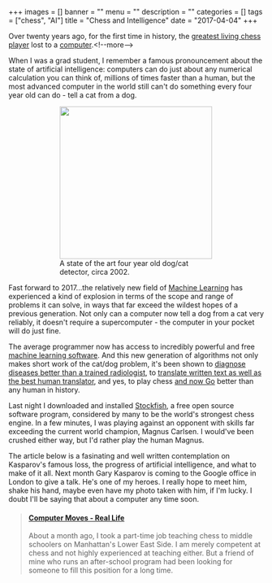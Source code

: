 +++
images = []
banner = ""
menu = ""
description = ""
categories = []
tags = ["chess", "AI"]
title = "Chess and Intelligence"
date = "2017-04-04"
+++

Over twenty years ago, for the first time in history, 
the [greatest living chess player](https://en.wikipedia.org/wiki/Garry_Kasparov)
lost to a [computer](https://en.wikipedia.org/wiki/Deep_Blue_(chess_computer)).<!--more-->

When I was a grad student, I remember a famous pronouncement about the state of artificial intelligence: computers can do just about any numerical calculation you can think of,
millions of times faster than a human, but the most advanced computer in the world
still can't do something every four year old can do - 
tell a cat from a dog.

<div style="margin: 0 auto; width:60%">
<img src="/img/maya-chess.png" height="300">
<figcaption>
A state of the art four year old dog/cat detector, circa 2002.
</figcaption>
</div>

Fast forward to 2017...the relatively new field of [Machine Learning](https://en.wikipedia.org/wiki/Machine_learning)
has experienced a kind of explosion in terms of the scope and range of problems
it can solve, in ways that far exceed the wildest hopes of a previous generation.
Not only can a computer now tell a dog from a cat very reliably, it doesn't require
a supercomputer - the computer in your pocket will do just fine. 

The average programmer now has access to incredibly
powerful and free [machine learning software](https://github.com/tensorflow).
And this new generation of algorithms not only makes short work of the cat/dog
problem, it's been shown to [diagnose diseases better than a trained radiologist](http://www.diagnosticimaging.com/pacs-and-informatics/machine-learning-algorithms-outperform-inexperienced-radiologists), to 
[translate written text as well as the best human translator](https://www.nytimes.com/2016/12/14/magazine/the-great-ai-awakening.html),
and yes, to play chess [and now Go](https://www.theatlantic.com/technology/archive/2016/03/the-invisible-opponent/475611/) better than any human in history.

Last night I downloaded and installed [Stockfish](https://github.com/official-stockfish/Stockfish),
a free open source software program, considered by many to be the world's strongest chess engine.
In a few minutes, I was playing against an opponent with skills far exceeding
the current world champion, Magnus Carlsen. I would've been crushed either way, but
I'd rather play the human Magnus.

The article below is a fasinating and well written contemplation on Kasparov's famous loss,
the progress of artificial intelligence, and what to make of it all. Next month Gary Kasparov
is coming to the Google office in London to give a talk. He's one of my heroes. I really
hope to meet him, shake his hand, maybe even have my photo taken with him, if I'm lucky.
I doubt I'll be saying that about a computer any time soon.

<blockquote class="embedly-card"><h4><a href="http://reallifemag.com/computer-moves/">Computer Moves - Real Life</a></h4><p>About a month ago, I took a part-time job teaching chess to middle schoolers on Manhattan's Lower East Side. I am merely competent at chess and not highly experienced at teaching either. But a friend of mine who runs an after-school program had been looking for someone to fill this position for a long time.</p></blockquote>
<script async src="//cdn.embedly.com/widgets/platform.js" charset="UTF-8"></script>
